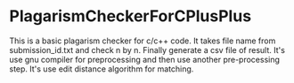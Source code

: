 # PlagarismCheckerForCPlusPlus

This is a basic plagarism checker for c/c++ code. It takes file name from submission_id.txt and check n by n. Finally generate a csv file of result. It's use gnu compiler for preprocessing and then use another pre-processing step. It's use edit distance algorithm for matching.  
